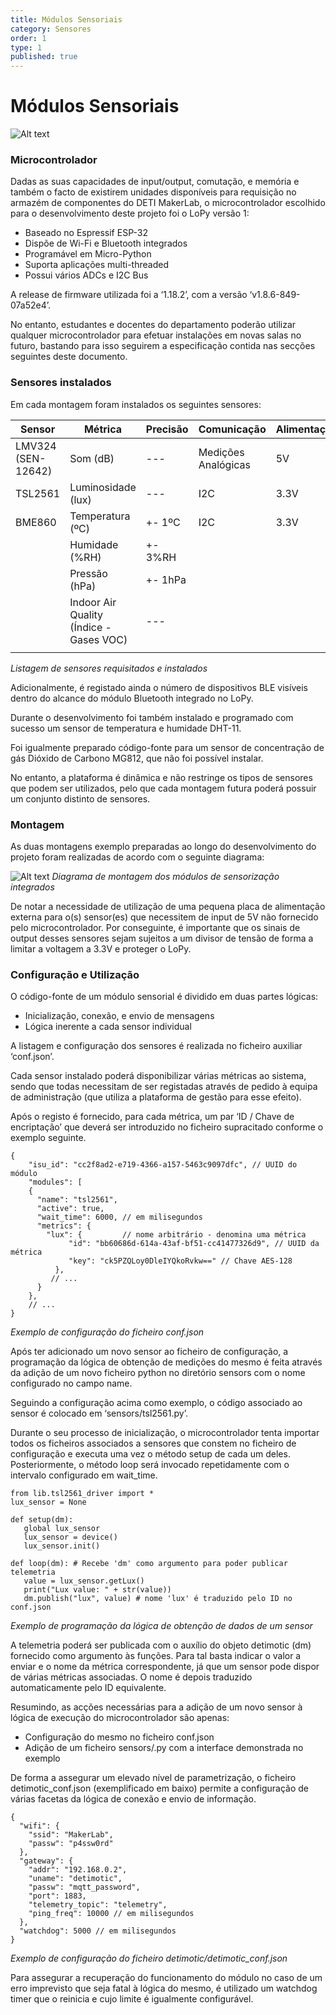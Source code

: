 ```yaml
---
title: Módulos Sensoriais
category: Sensores
order: 1
type: 1
published: true
---
```

# Módulos Sensoriais

![Alt text](../../images/posts/Sensores_diagrama.png?raw=true "Title")

### Microcontrolador

Dadas as suas capacidades de input/output, comutação, e memória e também o facto de existirem unidades disponíveis para requisição no armazém de componentes do DETI MakerLab, o microcontrolador escolhido para o desenvolvimento deste projeto foi o LoPy versão 1:

- Baseado no Espressif ESP-32
- Dispõe de Wi-Fi e Bluetooth integrados
- Programável em Micro-Python
- Suporta aplicações multi-threaded
- Possui vários ADCs e I2C Bus

A release de firmware utilizada foi a ‘1.18.2’, com a versão ‘v1.8.6-849-07a52e4’.

No entanto, estudantes e docentes do departamento poderão utilizar qualquer microcontrolador para efetuar instalações em novas salas no futuro, bastando para isso seguirem a especificação contida nas secções seguintes deste documento.

### Sensores instalados

Em cada montagem foram instalados os seguintes sensores:

|  Sensor  |  Métrica  |  Precisão  |  Comunicação  |  Alimentação  |   |
| --- | --- | --- | --- | --- | --- |
|  LMV324  (SEN-12642)  |  Som (dB)  |  ---  |  Medições Analógicas  |  5V  |   |
|  TSL2561  |  Luminosidade (lux)  |  ---  |  I2C  |  3.3V  |   |
|        BME860  |  Temperatura (ºC)  |  +- 1ºC  |        I2C  |        3.3V  |  |
|  |Humidade (%RH)  |  +- 3%RH  |  |
|  |Pressão (hPa)  |  +- 1hPa  |  |
|  |Indoor Air Quality (Índice - Gases VOC)  |  ---  |  |
|  |

*Listagem de sensores requisitados e instalados*

Adicionalmente, é registado ainda o número de dispositivos BLE visíveis dentro do alcance do módulo Bluetooth integrado no LoPy. 

Durante o desenvolvimento foi também instalado e programado com sucesso um sensor de temperatura e humidade DHT-11.

Foi igualmente preparado código-fonte para um sensor de concentração de gás Dióxido de Carbono MG812, que não foi possível instalar.

No entanto, a plataforma é dinâmica e não restringe os tipos de sensores que podem ser utilizados, pelo que cada montagem futura poderá possuir um conjunto distinto de sensores.

### Montagem

As duas montagens exemplo preparadas ao longo do desenvolvimento do projeto foram realizadas de acordo com o seguinte diagrama:

![Alt text](../../images/posts/montagem.png?raw=true "Title")
*Diagrama de montagem dos módulos de sensorização integrados*

De notar a necessidade de utilização de uma pequena placa de alimentação externa para o(s) sensor(es) que necessitem de input de 5V não fornecido pelo microcontrolador. Por conseguinte, é importante que os sinais de output desses sensores sejam sujeitos a um divisor de tensão de forma a limitar a voltagem a 3.3V e proteger o LoPy. 

### Configuração e Utilização

O código-fonte de um módulo sensorial é dividido em duas partes lógicas:

- Inicialização, conexão, e envio de mensagens
- Lógica inerente a cada sensor individual

A listagem e configuração dos sensores é realizada no ficheiro auxiliar ‘conf.json’.

Cada sensor instalado poderá disponibilizar várias métricas ao sistema, sendo que todas necessitam de ser registadas através de pedido à equipa de administração (que utiliza a plataforma de gestão para esse efeito).

Após o registo é fornecido, para cada métrica, um par ‘ID / Chave de encriptação’ que deverá ser introduzido no ficheiro supracitado conforme o exemplo seguinte.

```
{
    "isu_id": "cc2f8ad2-e719-4366-a157-5463c9097dfc", // UUID do módulo
    "modules": [
    {
      "name": "tsl2561",
      "active": true,
      "wait_time": 6000, // em milisegundos
      "metrics": {
        "lux": {         // nome arbitrário - denomina uma métrica
             "id": "bb60686d-614a-43af-bf51-cc41477326d9", // UUID da métrica
             "key": "ck5PZQLoy0DleIYQkoRvkw==" // Chave AES-128
          },
         // ...
      }
    }, 
    // ...
}
```
*Exemplo de configuração do ficheiro conf.json*

Após ter adicionado um novo sensor ao ficheiro de configuração, a programação da lógica de obtenção de medições do mesmo é feita através da adição de um novo ficheiro python no diretório sensors com o nome configurado no campo name.

Seguindo a configuração acima como exemplo, o código associado ao sensor é colocado em ‘sensors/tsl2561.py’.

Durante o seu processo de inicialização, o microcontrolador tenta importar todos os ficheiros associados a sensores que constem no ficheiro de configuração e executa uma vez o método setup de cada um deles.
Posteriormente, o método loop será invocado repetidamente com o intervalo configurado em wait_time.

```
from lib.tsl2561_driver import *
lux_sensor = None

def setup(dm):
   global lux_sensor
   lux_sensor = device()
   lux_sensor.init()

def loop(dm): # Recebe 'dm' como argumento para poder publicar telemetria
   value = lux_sensor.getLux()
   print("Lux value: " + str(value))
   dm.publish("lux", value) # nome 'lux' é traduzido pelo ID no conf.json
```
*Exemplo de programação da lógica de obtenção de dados de um sensor*

A telemetria poderá ser publicada com o auxílio do objeto detimotic (dm) fornecido como argumento às funções. Para tal basta indicar o valor a enviar e o nome da métrica correspondente, já que um sensor pode dispor de várias métricas associadas. O nome é depois traduzido automaticamente pelo ID equivalente.

Resumindo, as acções necessárias para a adição de um novo sensor à lógica de execução do microcontrolador são apenas:

- Configuração do mesmo no ficheiro conf.json
- Adição de um ficheiro sensors/<name>.py com a interface demonstrada no exemplo

De forma a assegurar um elevado nível de parametrização, o ficheiro detimotic_conf.json (exemplificado em baixo) permite a configuração de várias facetas da lógica de conexão e envio de informação.

```
{
  "wifi": {
    "ssid": "MakerLab",
    "passw": "p4ssw0rd"
  },
  "gateway": {
    "addr": "192.168.0.2",
    "uname": "detimotic",
    "passw": "mqtt_password",
    "port": 1883,
    "telemetry_topic": "telemetry",
    "ping_freq": 10000 // em milisegundos
  },
  "watchdog": 5000 // em milisegundos
}
```
*Exemplo de configuração do ficheiro detimotic/detimotic_conf.json*

Para assegurar a recuperação do funcionamento do módulo no caso de um erro imprevisto que seja fatal à lógica do mesmo, é utilizado um watchdog timer que o reinicia e cujo limite é igualmente configurável.